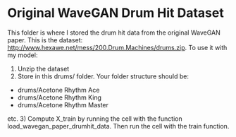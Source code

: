 # Original WaveGAN Drum Hit Dataset

This folder is where I stored the drum hit data from the original WaveGAN paper. This is the dataset: http://www.hexawe.net/mess/200.Drum.Machines/drums.zip. To use it with my model:

1) Unzip the dataset
2) Store in this drums/ folder. Your folder structure should be: 

* drums/Acetone Rhythm Ace
* drums/Acetone Rhythm King
* drums/Acetone Rhythm Master

etc. 
3) Compute X_train by running the cell with the function load_wavegan_paper_drumhit_data. Then run the cell with the train function. 
